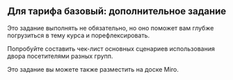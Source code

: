 ## Для тарифа базовый: дополнительное задание

Это задание выполнять не обязательно, но оно поможет вам глубже погрузиться в тему курса и порефлексировать.

Попробуйте составить чек-лист основных сценариев использования двора посетителями разных групп.

Это задание вы можете также разместить на доске Miro.